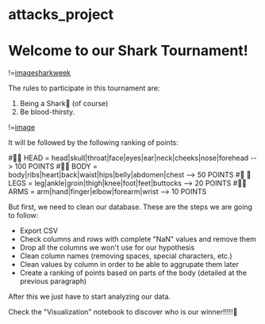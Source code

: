 # attacks_project

# Welcome to our Shark Tournament!

!=[imagesharkweek]("https://www.google.com/url?sa=i&url=https%3A%2F%2Ftenor.com%2Fview%2Fshark-week-happy-dancing-dancing-dancing-shark-gif-12209017&psig=AOvVaw2WihN-dVirgz1vmPSgygLA&ust=1675163169225000&source=images&cd=vfe&ved=0CA8QjRxqFwoTCMDRpJ-T7_wCFQAAAAAdAAAAABAJ")

The rules to participate in this tournament are: 

1. Being a Shark🦈 (of course)
2. Be blood-thirsty.

!=[image](https://worldwideinterweb.com/wp-content/uploads/2016/06/shark-meme.jpg)


It will be followed by the following ranking of points: 

#👨🏻 HEAD = head|skull|throat|face|eyes|ear|neck|cheeks|nose|forehead --> 100 POINTS
#🕺🏻 BODY = body|ribs|heart|back|waist|hips|belly|abdomen|chest --> 50 POINTS
#🦵 🏼LEGS = leg|ankle|groin|thigh|knee|foot|feet|buttocks --> 20 POINTS
#💪🏼 ARMS = arm|hand|finger|elbow|forearm|wrist --> 10 POINTS

But first, we need to clean our database. These are the steps we are going to follow:

 - Export CSV
 - Check columns and rows with complete "NaN" values and remove them
 - Drop all the columns we won't use for our hypothesis
 - Clean column names (removing spaces, special characters, etc.)
 - Clean values by column in order to be able to aggrupate them later
 - Create a ranking of points based on parts of the body (detailed at the previous paragraph)
 
 After this we just have to start analyzing our data. 
 
 Check the "Visualization" notebook to discover who is our winner!!!!!👀
 





